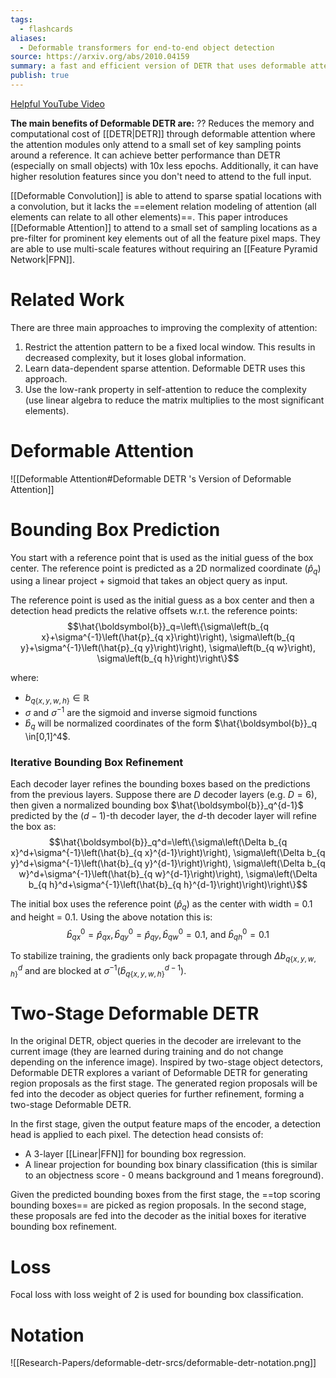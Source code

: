 ```yaml
---
tags:
  - flashcards
aliases:
  - Deformable transformers for end-to-end object detection
source: https://arxiv.org/abs/2010.04159
summary: a fast and efficient version of DETR that uses deformable attention and multi-scale feature maps.
publish: true
---
```


[Helpful YouTube Video](https://youtu.be/al1JXZTBIfU)

**The main benefits of Deformable DETR are:**
??
Reduces the memory and computational cost of [[DETR|DETR]] through deformable attention where the attention modules only attend to a small set of key sampling points around a reference. It can achieve better performance than DETR (especially on small objects) with 10x less epochs. Additionally, it can have higher resolution features since you don't need to attend to the full input.
<!--SR:!2024-02-06,127,212-->

[[Deformable Convolution]] is able to attend to sparse spatial locations with a convolution, but it lacks the ==element relation modeling of attention (all elements can relate to all other elements)==. This paper introduces [[Deformable Attention]] to attend to a small set of sampling locations as a pre-filter for prominent key elements out of all the feature pixel maps. They are able to use multi-scale features without requiring an [[Feature Pyramid Network|FPN]].
<!--SR:!2024-03-22,286,272-->

# Related Work
There are three main approaches to improving the complexity of attention:
1. Restrict the attention pattern to be a fixed local window. This results in decreased complexity, but it loses global information.
2. Learn data-dependent sparse attention. Deformable DETR uses this approach.
3. Use the low-rank property in self-attention to reduce the complexity (use linear algebra to reduce the matrix multiplies to the most significant elements).

# Deformable Attention
![[Deformable Attention#Deformable DETR 's Version of Deformable Attention]]

# Bounding Box Prediction
You start with a reference point that is used as the initial guess of the box center. The reference point is predicted as a 2D normalized coordinate ($\hat{p}_q$) using a linear project + sigmoid that takes an object query as input.

The reference point is used as the initial guess as a box center and then a detection head predicts the relative offsets w.r.t. the reference points:
$$\hat{\boldsymbol{b}}_q=\left\{\sigma\left(b_{q x}+\sigma^{-1}\left(\hat{p}_{q x}\right)\right), \sigma\left(b_{q y}+\sigma^{-1}\left(\hat{p}_{q y}\right)\right), \sigma\left(b_{q w}\right), \sigma\left(b_{q h}\right)\right\}$$

where:
- $b_{q\{x, y, w, h\}} \in \mathbb{R}$ 
- $\sigma$ and $\sigma^{-1}$ are the sigmoid and inverse sigmoid functions
- $\hat{b}_q$ will be normalized coordinates of the form $\hat{\boldsymbol{b}}_q \in[0,1]^4$. 

### Iterative Bounding Box Refinement
Each decoder layer refines the bounding boxes based on the predictions from the previous layers. Suppose there are $D$ decoder layers (e.g. $D = 6$), then given a normalized bounding box $\hat{\boldsymbol{b}}_q^{d-1}$ predicted by the ($d -1$)-th decoder layer, the $d$-th decoder layer will refine the box as:
$$\hat{\boldsymbol{b}}_q^d=\left\{\sigma\left(\Delta b_{q x}^d+\sigma^{-1}\left(\hat{b}_{q x}^{d-1}\right)\right), \sigma\left(\Delta b_{q y}^d+\sigma^{-1}\left(\hat{b}_{q y}^{d-1}\right)\right), \sigma\left(\Delta b_{q w}^d+\sigma^{-1}\left(\hat{b}_{q w}^{d-1}\right)\right), \sigma\left(\Delta b_{q h}^d+\sigma^{-1}\left(\hat{b}_{q h}^{d-1}\right)\right)\right\}$$

The initial box uses the reference point ($\hat{p}_q$) as the center with width = 0.1 and height = 0.1. Using the above notation this is:
$$\hat{b}_{q x}^0=\hat{p}_{q x}, \hat{b}_{q y}^0=\hat{p}_{q y}, \hat{b}_{q w}^0=0.1 \text {, and } \hat{b}_{q h}^0=0.1$$

To stabilize training, the gradients only back propagate through $\Delta b_{q\{x, y, w, h\}}^d$ and are blocked at $\sigma^{-1}\left(\hat{b}_{q\{x, y, w, h\}}^{d-1}\right)$.

# Two-Stage Deformable DETR
In the original DETR, object queries in the decoder are irrelevant to the current image (they are learned during training and do not change depending on the inference image). Inspired by two-stage object detectors, Deformable DETR explores a variant of Deformable DETR for generating region proposals as the first stage. The generated region proposals will be fed into the decoder as object queries for further refinement, forming a two-stage Deformable DETR.

In the first stage, given the output feature maps of the encoder, a detection head is applied to each pixel. The detection head consists of:
- A 3-layer [[Linear|FFN]] for bounding box regression.
- A linear projection for bounding box binary classification (this is similar to an objectness score - 0 means background and 1 means foreground).

Given the predicted bounding boxes from the first stage, the ==top scoring bounding boxes== are picked as region proposals. In the second stage, these proposals are fed into the decoder as the initial boxes for iterative bounding box refinement.
<!--SR:!2024-09-10,458,310-->

# Loss
Focal loss with loss weight of 2 is used for bounding box classification.

# Notation
![[Research-Papers/deformable-detr-srcs/deformable-detr-notation.png]]